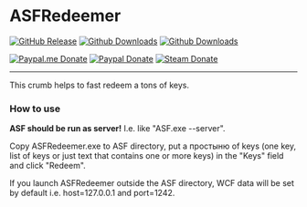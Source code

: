 # ASFRedeemer

[![GitHub Release](https://img.shields.io/github/release/Shmurdik/ASFRedeemer.svg?label=Latest&maxAge=60&colorB=008000)](https://github.com/Shmurdik/ASFRedeemer/releases/latest)
[![Github Downloads](https://img.shields.io/github/downloads/Shmurdik/ASFRedeemer/latest/total.svg?label=Downloads&maxAge=60&colorB=008000)](https://github.com/Shmurdik/ASFRedeemer/releases/latest)
[![Github Downloads](https://img.shields.io/github/downloads/Shmurdik/ASFRedeemer/total.svg?label=Downloads&maxAge=60&colorB=008000)](https://github.com/Shmurdik/ASFRedeemer/releases)

[![Paypal.me Donate](https://img.shields.io/badge/Paypal.me-donate-blue.svg)](https://www.paypal.me/Shmurdik/1usd)
[![Paypal Donate](https://img.shields.io/badge/Paypal-donate-blue.svg)](https://www.paypal.com/cgi-bin/webscr?cmd=_donations&business=CWHKXHVBFJV7C&lc=RU&item_name=Shmurdik&item_number=GitHub&currency_code=USD&bn=PP%2dDonationsBF%3abtn_donateCC_LG%2egif%3aNonHosted)
[![Steam Donate](https://img.shields.io/badge/Steam-donate-lightgrey.svg)](https://steamcommunity.com/tradeoffer/new/?partner=79911927&token=29mtqolb)

***

This crumb helps to fast redeem a tons of keys.

### How to use

**ASF should be run as server!** I.e. like "ASF.exe --server".

Copy ASFRedeemer.exe to ASF directory, put a простыню of keys (one key, list of keys or just text that contains one or more keys) in the "Keys" field and click "Redeem".

If you launch ASFRedeemer outside the ASF directory, WCF data will be set by default i.e. host=127.0.0.1 and port=1242.
